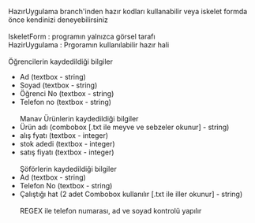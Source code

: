 HazırUygulama branch'inden hazır kodları kullanabilir veya iskelet formda önce kendinizi deneyebilirsiniz<br><br>
IskeletForm : programın yalnızca görsel tarafı<br>
HazirUygulama : Prgoramın kullanılabilir hazır hali<br><br>
Öğrencilerin kaydedildiği bilgiler
- Ad (textbox - string)
- Soyad (textbox - string)
- Öğrenci No (textbox - string)
- Telefon no (textbox - string)
<br><br>
Manav Ürünlerin kaydedildiği bilgiler
- Ürün adı (combobox [.txt ile meyve ve sebzeler okunur] - string)
- alış fyatı (textbox - integer)
- stok adedi (textbox - integer)
- satış fiyatı (textbox - integer)
<br><br>
Şöförlerin kaydedildiği bilgiler
- Ad (textbox - string)
- Telefon No (textbox - string)
- Çalıştığı hat (2 adet Combobox kullanılır [.txt ile iller okunur] - string)
<br><br>
REGEX ile telefon numarası, ad ve soyad kontrolü yapılır
